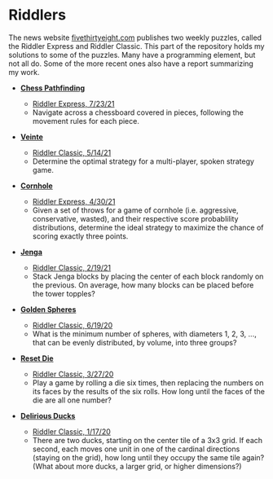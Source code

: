 # Riddlers

The news website [fivethirtyeight.com](https://fivethirtyeight.com/) publishes two weekly puzzles, called the Riddler Express and Riddler Classic. This part of the repository holds my solutions to some of the puzzles. Many have a programming element, but not all do. Some of the more recent ones also have a report summarizing my work.

- **[Chess Pathfinding](Chess%20Pathfinding/)**
  - [Riddler Express, 7/23/21](https://fivethirtyeight.com/features/can-you-hop-across-the-chessboard/)
  - Navigate across a chessboard covered in pieces, following the movement rules for each piece.

- **[Veinte](Veinte/)**
  - [Riddler Classic, 5/14/21](https://fivethirtyeight.com/features/are-you-smarter-than-a-fourth-grader/)
  - Determine the optimal strategy for a multi-player, spoken strategy game.

- **[Cornhole](Cornhole/)**
  - [Riddler Express, 4/30/21](https://fivethirtyeight.com/features/can-you-systematically-solve-a-friday-crossword/)
  - Given a set of throws for a game of cornhole (i.e. aggressive, conservative, wasted), and their respective score probablility distributions, determine the ideal strategy to maximize the chance of scoring exactly three points.

- **[Jenga](Jenga/)**
  - [Riddler Classic, 2/19/21](https://fivethirtyeight.com/features/can-you-win-riddler-jenga/)
  - Stack Jenga blocks by placing the center of each block randomly on the previous. On average, how many blocks can be placed before the tower topples?

- **[Golden Spheres](Golden%20Spheres/)**
  - [Riddler Classic, 6/19/20](https://fivethirtyeight.com/features/can-you-flip-the-magic-coin/)
  - What is the minimum number of spheres, with diameters 1, 2, 3, ..., that can be evenly distributed, by volume, into three groups?

- **[Reset Die](Reset%20Die/)**
  - [Riddler Classic, 3/27/20](https://fivethirtyeight.com/features/can-you-get-the-gloves-out-of-the-box/)
  - Play a game by rolling a die six times, then replacing the numbers on its faces by the results of the six rolls. How long until the faces of the die are all one number?

- **[Delirious Ducks](Delirious%20Ducks/)**
  - [Riddler Classic, 1/17/20](https://fivethirtyeight.com/features/can-you-track-the-delirious-ducks/)
  - There are two ducks, starting on the center tile of a 3x3 grid. If each second, each moves one unit in one of the cardinal directions (staying on the grid), how long until they occupy the same tile again? (What about more ducks, a larger grid, or higher dimensions?)
